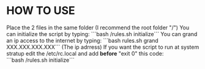 <h1>HOW TO USE</h1>
Place the 2 files in the same folder (I recommend the root folder "/")
You can initialize the script by typing: ```bash /rules.sh initialize```
You can grand an ip access to the internet by typing: ```bash rules.sh grand XXX.XXX.XXX.XXX``` (The ip adrress)
If you want the script to run at system stratup edit the /etc/rc.local and add <strong>before</strong> "exit 0" this code:<br>
```bash /rules.sh initialize```

